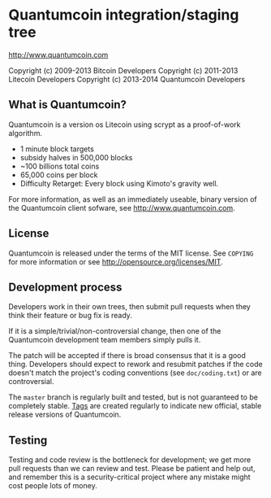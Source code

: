 Quantumcoin integration/staging tree
================================

http://www.quantumcoin.com

Copyright (c) 2009-2013 Bitcoin Developers
Copyright (c) 2011-2013 Litecoin Developers
Copyright (c) 2013-2014 Quantumcoin Developers


What is Quantumcoin?
----------------

Quantumcoin is a version os Litecoin using scrypt as a proof-of-work algorithm.
 - 1 minute block targets
 - subsidy halves in 500,000 blocks
 - ~100 billions total coins
 - 65,000 coins per block
 - Difficulty Retarget: Every block using Kimoto's gravity well.

For more information, as well as an immediately useable, binary version of
the Quantumcoin client sofware, see http://www.quantumcoin.com.

License
-------

Quantumcoin is released under the terms of the MIT license. See `COPYING` for more
information or see http://opensource.org/licenses/MIT.

Development process
-------------------

Developers work in their own trees, then submit pull requests when they think
their feature or bug fix is ready.

If it is a simple/trivial/non-controversial change, then one of the Quantumcoin
development team members simply pulls it.

The patch will be accepted if there is broad consensus that it is a good thing.
Developers should expect to rework and resubmit patches if the code doesn't
match the project's coding conventions (see `doc/coding.txt`) or are
controversial.

The `master` branch is regularly built and tested, but is not guaranteed to be
completely stable. [Tags](https://github.com/quantumcoin/quantumcoin) are created
regularly to indicate new official, stable release versions of Quantumcoin.

Testing
-------

Testing and code review is the bottleneck for development; we get more pull
requests than we can review and test. Please be patient and help out, and
remember this is a security-critical project where any mistake might cost people
lots of money.

